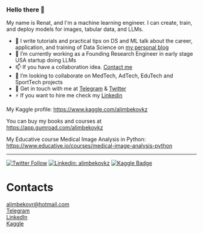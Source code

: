 ### Hello there 👋

My name is Renat, and I'm a machine learning engineer. I can create, train, and deploy models for images, tabular data, and LLMs.

- 📱 I write tutorials and practical tips on DS and ML talk about the career, application, and training of Data Science on [my personal blog](https://alimbekov.com/)
- 🔭 I’m currently working as a Founding Research Engineer in early stage USA startup doing LLMs
- 📫 If you have a collaboration idea. [Contact me](mailto:alimbekovr@hotmail.com)
- 👯 I’m looking to collaborate on MedTech, AdTech, EduTech and SportTech projects
- 💬 Get in touch with me at [Telegram](https://t.me/alimbekovkz) & [Twitter](https://twitter.com/alimbekovkz)
- ⚡ If you want to hire me check my [Linkedin](https://www.linkedin.com/in/alimbekovkz/)

My Kaggle profile: https://www.kaggle.com/alimbekovkz

You can buy my books and courses at https://app.gumroad.com/alimbekovkz

My Educative course Medical Image Analysis in Python: https://www.educative.io/courses/medical-image-analysis-python

---
[![Twitter Follow](https://img.shields.io/twitter/follow/alimbekovkz?label=Follow&style=social)](https://twitter.com/alimbekovkz)
[![Linkedin: alimbekovkz](https://img.shields.io/badge/-Renat%20Alimbekov-blue?style=flat-square&logo=Linkedin&logoColor=white&link=https://www.linkedin.com/in/alimbekovkz/)](https://www.linkedin.com/in/alimbekovkz/)
[![Kaggle Badge](https://img.shields.io/badge/-teal?style=flat&logo=kaggle&logoColor=deepblue&link=https://www.kaggle.com/alimbekovkz)](https://www.kaggle.com/alimbekovkz)


# Contacts
alimbekovr@hotmail.com <br>
<a href="https://t.me/alimbekovkz">Telegram</a> <br>
<a href="https://www.linkedin.com/in/alimbekovkz/">LinkedIn</a> <br>
<a href="https://www.kaggle.com/alimbekovkz">Kaggle</a> <br>
